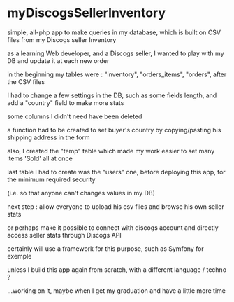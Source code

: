 # myDiscogsSellerInventory

simple, all-php app to make queries in my database, which is built on CSV files from my Discogs seller Inventory

as a learning Web developer, and a Discogs seller, I wanted to play with my DB and update it at each new order

in the beginning my tables were : "inventory", "orders_items", "orders", after the CSV files

I had to change a few settings in the DB, such as some fields length, and add a "country" field to make more stats

some columns I didn't need have been deleted

a function had to be created to set buyer's country by copying/pasting his shipping address in the form

also, I created the "temp" table which made my work easier to set many items 'Sold' all at once

last table I had to create was the "users" one, before deploying this app, for the minimum required security

(i.e. so that anyone can't changes values in my DB)

next step : allow everyone to upload his csv files and browse his own seller stats

or perhaps make it possible to connect with discogs account and directly access seller stats through Discogs API

certainly will use a framework for this purpose, such as Symfony for exemple 

unless I build this app again from scratch, with a different language / techno ?

...working on it, maybe when I get my graduation and have a little more time
